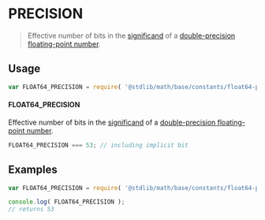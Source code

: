 PRECISION
===
> Effective number of bits in the [significand][significand] of a [double-precision floating-point number][ieee754].


<!-- <usage> -->
## Usage

``` javascript
var FLOAT64_PRECISION = require( '@stdlib/math/base/constants/float64-precision' );
```

#### FLOAT64_PRECISION

Effective number of bits in the [significand][significand] of a [double-precision floating-point number][ieee754].

``` javascript
FLOAT64_PRECISION === 53; // including implicit bit
```
<!-- </usage> -->


<!-- <examples> -->
## Examples

``` javascript
var FLOAT64_PRECISION = require( '@stdlib/math/base/constants/float64-precision' );

console.log( FLOAT64_PRECISION );
// returns 53
```
<!-- </examples> -->


<!-- <links> -->
[ieee754]: https://en.wikipedia.org/wiki/IEEE_754-1985
[significand]: https://en.wikipedia.org/wiki/Significand
<!-- </links> -->
